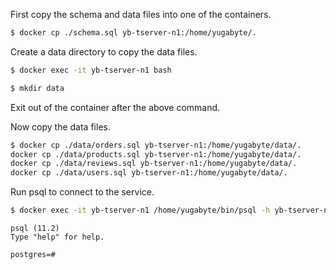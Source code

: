 ---
---

First copy the schema and data files into one of the containers.
```sh
$ docker cp ./schema.sql yb-tserver-n1:/home/yugabyte/.
```

Create a data directory to copy the data files.
```sh
$ docker exec -it yb-tserver-n1 bash
```
```sh
$ mkdir data
```
Exit out of the container after the above command.

Now copy the data files.
```sh
$ docker cp ./data/orders.sql yb-tserver-n1:/home/yugabyte/data/.
docker cp ./data/products.sql yb-tserver-n1:/home/yugabyte/data/.
docker cp ./data/reviews.sql yb-tserver-n1:/home/yugabyte/data/.
docker cp ./data/users.sql yb-tserver-n1:/home/yugabyte/data/.
```

Run psql to connect to the service.

```sh
$ docker exec -it yb-tserver-n1 /home/yugabyte/bin/psql -h yb-tserver-n1 -p 5433 -U postgres  --echo-queries
```

```
psql (11.2)
Type "help" for help.

postgres=#
```
